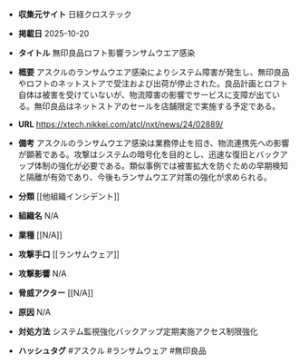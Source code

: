 - **収集元サイト**
日経クロステック

- **掲載日**
2025-10-20

- **タイトル**
無印良品ロフト影響ランサムウエア感染

- **概要**
アスクルのランサムウエア感染によりシステム障害が発生し、無印良品やロフトのネットストアで受注および出荷が停止された。良品計画とロフト自体は被害を受けていないが、物流障害の影響でサービスに支障が出ている。無印良品はネットストアのセールを店舗限定で実施する予定である。

- **URL**
https://xtech.nikkei.com/atcl/nxt/news/24/02889/

- **備考**
アスクルのランサムウエア感染は業務停止を招き、物流連携先への影響が顕著である。攻撃はシステムの暗号化を目的とし、迅速な復旧とバックアップ体制の強化が必要である。類似事例では被害拡大を防ぐための早期検知と隔離が有効であり、今後もランサムウエア対策の強化が求められる。

- **分類**
[[他組織インシデント]]

- **組織名**
N/A

- **業種**
[[N/A]]

- **攻撃手口**
[[ランサムウェア]]

- **攻撃影響**
N/A

- **脅威アクター**
[[N/A]]

- **原因**
N/A

- **対処方法**
システム監視強化バックアップ定期実施アクセス制限強化

- **ハッシュタグ**
#アスクル #ランサムウェア #無印良品
